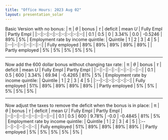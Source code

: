 ```yaml
---
title: "Office Hours: 2023 Aug 02"
layout: presentation_solar
---
```


<!--
class:middle


# Office Hours: August 02, 2023 

Robert Winslow
-->

<!------->

Basic Version with no bonus:
| π | $\theta$ | bonus | $\tau$ | deficit | mean $U$ | Fully Empl | Partly Empl |
|:-:|:-:|:-:|:-:|:-:|:-:|:-:|:-:|
| 0.1 | 0.5 | 0 | 3.34% | 0.0 | -0.5246 | 89% | 5% |
Employment rate by income quintile:
| Quintile | 1 | 2 | 3 | 4 | 5 |
|:--|:-:|:-:|:-:|:-:|:-:|
| Fully employed  | 89% | 89% | 89% | 89% | 89% |
| Partly employed | 5% | 5% | 5% | 5% | 5% |


---


Now add the 600 dollar bonus without changing tax rate:
| π | $\theta$ | bonus | $\tau$ | deficit | mean $U$ | Fully Empl | Partly Empl |
|:-:|:-:|:-:|:-:|:-:|:-:|:-:|:-:|
| 0.1 | 0.5 | 600 | 3.34% | 69.94 | -0.4265 | 81% | 5% |
Employment rate by income quintile:
| Quintile | 1 | 2 | 3 | 4 | 5 |
|:--|:-:|:-:|:-:|:-:|:-:|
| Fully employed  | 51% | 89% | 89% | 89% | 89% |
| Partly employed | 5% | 5% | 5% | 5% | 5% |


---


Now adjust the taxes to remove the deficit when the bonus is in place:
| π | $\theta$ | bonus | $\tau$ | deficit | mean $U$ | Fully Empl | Partly Empl |
|:-:|:-:|:-:|:-:|:-:|:-:|:-:|:-:|
| 0.1 | 0.5 | 600 | 9.78% | -0.0 | -0.4845 | 81% | 5% |
Employment rate by income quintile:
| Quintile | 1 | 2 | 3 | 4 | 5 |
|:--|:-:|:-:|:-:|:-:|:-:|
| Fully employed  | 51% | 89% | 89% | 89% | 89% |
| Partly employed | 5% | 5% | 5% | 5% | 5% |






